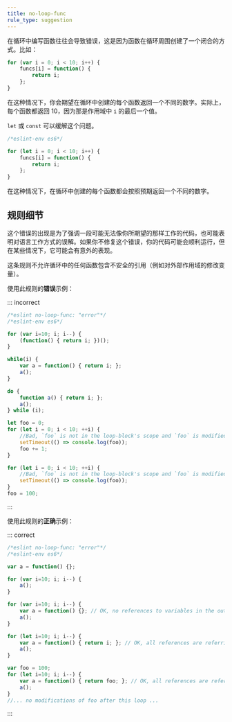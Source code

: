 ```yaml
---
title: no-loop-func
rule_type: suggestion
---
```


在循环中编写函数往往会导致错误，这是因为函数在循环周围创建了一个闭合的方式。比如：

```js
for (var i = 0; i < 10; i++) {
    funcs[i] = function() {
        return i;
    };
}
```

在这种情况下，你会期望在循环中创建的每个函数返回一个不同的数字。实际上，每个函数都返回 10，因为那是作用域中 `i` 的最后一个值。

`let` 或 `const` 可以缓解这个问题。

```js
/*eslint-env es6*/

for (let i = 0; i < 10; i++) {
    funcs[i] = function() {
        return i;
    };
}
```

在这种情况下，在循环中创建的每个函数都会按照预期返回一个不同的数字。

## 规则细节

这个错误的出现是为了强调一段可能无法像你所期望的那样工作的代码，也可能表明对语言工作方式的误解。如果你不修复这个错误，你的代码可能会顺利运行，但在某些情况下，它可能会有意外的表现。

这条规则不允许循环中的任何函数包含不安全的引用（例如对外部作用域的修改变量）。

使用此规则的**错误**示例：

::: incorrect

```js
/*eslint no-loop-func: "error"*/
/*eslint-env es6*/

for (var i=10; i; i--) {
    (function() { return i; })();
}

while(i) {
    var a = function() { return i; };
    a();
}

do {
    function a() { return i; };
    a();
} while (i);

let foo = 0;
for (let i = 0; i < 10; ++i) {
    //Bad, `foo` is not in the loop-block's scope and `foo` is modified in/after the loop
    setTimeout(() => console.log(foo));
    foo += 1;
}

for (let i = 0; i < 10; ++i) {
    //Bad, `foo` is not in the loop-block's scope and `foo` is modified in/after the loop
    setTimeout(() => console.log(foo));
}
foo = 100;
```

:::

使用此规则的**正确**示例：

::: correct

```js
/*eslint no-loop-func: "error"*/
/*eslint-env es6*/

var a = function() {};

for (var i=10; i; i--) {
    a();
}

for (var i=10; i; i--) {
    var a = function() {}; // OK, no references to variables in the outer scopes.
    a();
}

for (let i=10; i; i--) {
    var a = function() { return i; }; // OK, all references are referring to block scoped variables in the loop.
    a();
}

var foo = 100;
for (let i=10; i; i--) {
    var a = function() { return foo; }; // OK, all references are referring to never modified variables.
    a();
}
//... no modifications of foo after this loop ...
```

:::
